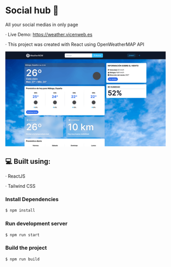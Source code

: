 # Social hub 📲
All your social medias in only page

· Live Demo: https://weather.vicenweb.es

· This project was created with React using OpenWeatherMAP API 

![Image text](https://github.com/Itzvicen/WeatherNOW-React/blob/main/preview.png)

## 💻 Built using:

· ReactJS

· Tailwind CSS

### Install Dependencies
```sh
$ npm install 
```

### Run development server
```sh 
$ npm run start
```

### Build the project

```sh 
$ npm run build
```

